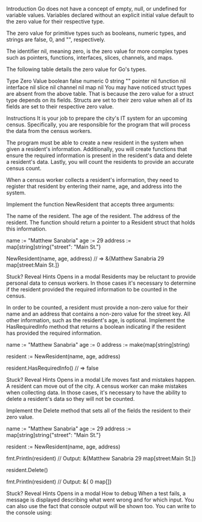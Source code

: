 Introduction
Go does not have a concept of empty, null, or undefined for variable values. Variables declared without an explicit initial value default to the zero value for their respective type.

The zero value for primitive types such as booleans, numeric types, and strings are false, 0, and "", respectively.

The identifier nil, meaning zero, is the zero value for more complex types such as pointers, functions, interfaces, slices, channels, and maps.

The following table details the zero value for Go's types.

Type	Zero Value
boolean	false
numeric	0
string	""
pointer	nil
function	nil
interface	nil
slice	nil
channel	nil
map	nil
You may have noticed struct types are absent from the above table. That is because the zero value for a struct type depends on its fields. Structs are set to their zero value when all of its fields are set to their respective zero value.

Instructions
It is your job to prepare the city's IT system for an upcoming census. Specifically, you are responsible for the program that will process the data from the census workers.

The program must be able to create a new resident in the system when given a resident's information. Additionally, you will create functions that ensure the required information is present in the resident's data and delete a resident's data. Lastly, you will count the residents to provide an accurate census count.

When a census worker collects a resident's information, they need to register that resident by entering their name, age, and address into the system.

Implement the function NewResident that accepts three arguments:

The name of the resident.
The age of the resident.
The address of the resident.
The function should return a pointer to a Resident struct that holds this information.

name := "Matthew Sanabria"
age := 29
address := map[string]string{"street": "Main St."}

NewResident(name, age, address)
// => &{Matthew Sanabria 29 map[street:Main St.]}

Stuck? Reveal Hints
Opens in a modal
Residents may be reluctant to provide personal data to census workers. In those cases it's necessary to determine if the resident provided the required information to be counted in the census.

In order to be counted, a resident must provide a non-zero value for their name and an address that contains a non-zero value for the street key. All other information, such as the resident's age, is optional. Implement the HasRequiredInfo method that returns a boolean indicating if the resident has provided the required information.

name := "Matthew Sanabria"
age := 0
address := make(map[string]string)

resident := NewResident(name, age, address)

resident.HasRequiredInfo()
// => false

Stuck? Reveal Hints
Opens in a modal
Life moves fast and mistakes happen. A resident can move out of the city. A census worker can make mistakes when collecting data. In those cases, it's necessary to have the ability to delete a resident's data so they will not be counted.

Implement the Delete method that sets all of the fields the resident to their zero value.

name := "Matthew Sanabria"
age := 29
address := map[string]string{"street": "Main St."}

resident := NewResident(name, age, address)

fmt.Println(resident)
// Output: &{Matthew Sanabria 29 map[street:Main St.]}

resident.Delete()

fmt.Println(resident)
// Output: &{ 0 map[]}

Stuck? Reveal Hints
Opens in a modal
How to debug
When a test fails, a message is displayed describing what went wrong and for which input. You can also use the fact that console output will be shown too. You can write to the console using: